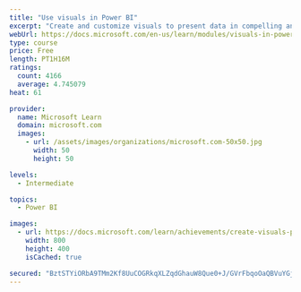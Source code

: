 ```yaml
---
title: "Use visuals in Power BI"
excerpt: "Create and customize visuals to present data in compelling and insightful ways."
webUrl: https://docs.microsoft.com/en-us/learn/modules/visuals-in-power-bi/
type: course
price: Free
length: PT1H16M
ratings:
  count: 4166
  average: 4.745079
heat: 61

provider:
  name: Microsoft Learn
  domain: microsoft.com
  images:
    - url: /assets/images/organizations/microsoft.com-50x50.jpg
      width: 50
      height: 50

levels:
  - Intermediate

topics:
  - Power BI

images:
  - url: https://docs.microsoft.com/learn/achievements/create-visuals-power-bi-desktop-social.png
    width: 800
    height: 400
    isCached: true

secured: "BztSTYiORbA9TMm2Kf8UuCOGRkqXLZqdGhauW8Que0+J/GVrFbqoOaQBVuYGjPw3XnUdxJO0jmPj+Dt0CcLOibkWoQu4RRC97+KN+WB4idQEHixwZylD8NRHgCd3cBIWvfmriqUWshzBEn3LGpsUXMIPTy3KXQrOohEnzZYRCDYf75zpUX1uIyxxsWZZLB1S+4uD8yMn3dKy6u/PqkEzls2DvmGOp77E97jLRNfVov/cdVxJ+sjDFMEVyFhXZV6aDtQODq9dDLy8gg4Q06M+qduPyj4cRl8/kRcWPcHf6iLLfn9vHaGRPbkh3XibmpTI0Znoh50R13bWkP/SmRyTOd0hhdm4+xkgQFOKX6DJ0vR98zJCvzvExiBjZ+jZpI925tC7kPlbZLavSgu/52iBOaVry6vk4ZL6HsKY1wzbPtg=;I2HmtMFZaSaH5w9lz9pTIQ=="
---
```


